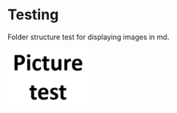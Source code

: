 # Testing

Folder structure test for displaying images in md.

![Picture test](/test/test_picture.png)

